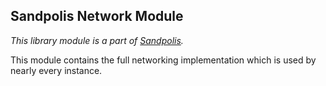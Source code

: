 ## Sandpolis Network Module
_This library module is a part of [Sandpolis](https://github.com/sandpolis/sandpolis)._

This module contains the full networking implementation which is used by nearly every instance.